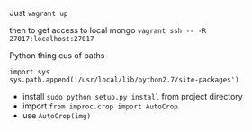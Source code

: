 Just `vagrant up`

then to get access to local mongo
`vagrant ssh -- -R 27017:localhost:27017`

Python thing cus of paths
````
import sys
sys.path.append('/usr/local/lib/python2.7/site-packages')
````

+ install `sudo python setup.py install` from project directory
+ import `from improc.crop import AutoCrop`
+ use `AutoCrop(img)`
